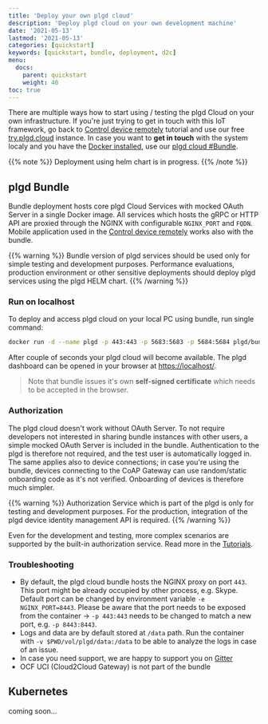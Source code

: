 ```yaml
---
title: 'Deploy your own plgd cloud'
description: 'Deploy plgd cloud on your own development machine'
date: '2021-05-13'
lastmod: '2021-05-13'
categories: [quickstart]
keywords: [quickstart, bundle, deployment, d2c]
menu:
  docs:
    parent: quickstart
    weight: 40
toc: true
---
```


There are multiple ways how to start using / testing the plgd Cloud on your own infrastructure. If you're just trying to get in touch with this IoT framework, go back to [Control device remotely](./device-to-cloud.md) tutorial and use our free [try.plgd.cloud](https://tryplgd.cloud) instance. In case you want to **get in touch** with the system localy and you have the [Docker installed](https://docs.docker.com/get-docker/), use our [plgd cloud #Bundle](#plgd-bundle).

{{% note %}}
Deployment using helm chart is in progress.
{{% /note %}}

## plgd Bundle

Bundle deployment hosts core plgd Cloud Services with mocked OAuth Server in a single Docker image. All services which hosts the gRPC or HTTP API are proxied through the NGINX with configurable `NGINX_PORT` and `FQDN`. Mobile application used in the [Control device remotely](../device-to-cloud) works also with the bundle.

{{% warning %}}
Bundle version of plgd services should be used only for simple testing and development purposes. Performance evaluations, production environment or other sensitive deployments should deploy plgd services using the plgd HELM chart.
{{% /warning %}}

### Run on localhost

To deploy and access plgd cloud on your local PC using bundle, run single command:

```bash
docker run -d --name plgd -p 443:443 -p 5683:5683 -p 5684:5684 plgd/bundle:v2next
```

After couple of seconds your plgd cloud will become available. The plgd dashboard can be opened in your browser at [https://localhost/](https://localhost/).
>Note that bundle issues it's own **self-signed certificate** which needs to be accepted in the browser.

### Authorization

The plgd cloud doesn't work without OAuth Server. To not require developers not interested in sharing bundle instances with other users, a simple mocked OAuth Server is included in the bundle. Authentication to the plgd is therefore not required, and the test user is automatically logged in. The same applies also to device connections; in case you're using the bundle, devices connecting to the CoAP Gateway can use random/static onboarding code as it's not verified. Onboarding of devices is therefore much simpler.

{{% warning %}}
Authorization Service which is part of the plgd is only for testing and development purposes. For the production, integration of the plgd device identity management API is required.
{{% /warning %}}

Even for the development and testing, more complex scenarios are supported by the built-in authorization service. Read more in the [Tutorials](../../tutorials/).

### Troubleshooting

- By default, the plgd cloud bundle hosts the NGINX proxy on port `443`. This port might be already occupied by other process, e.g. Skype. Default port can be changed by environment variable `-e NGINX_PORT=8443`. Please be aware that the port needs to be exposed from the container -> `-p 443:443` needs to be changed to match a new port, e.g. `-p 8443:8443`.
- Logs and data are by default stored at `/data` path. Run the container with `-v $PWD/vol/plgd/data:/data` to be able to analyze the logs in case of an issue.
- In case you need support, we are happy to support you on [Gitter](http://gitter.im/ocfcloud/Lobby)
- OCF UCI (Cloud2Cloud Gateway) is not part of the bundle

## Kubernetes

coming soon...
